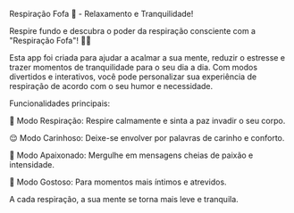 Respiração Fofa 🌸 - Relaxamento e Tranquilidade!

Respire fundo e descubra o poder da respiração consciente com a "Respiração Fofa"! 🌿💖

Esta app foi criada para ajudar a acalmar a sua mente, reduzir o estresse e trazer momentos de tranquilidade para o seu dia a dia. 
Com modos divertidos e interativos, você pode personalizar sua experiência de respiração de acordo com o seu humor e necessidade.

Funcionalidades principais:

🌱 Modo Respiração: Respire calmamente e sinta a paz invadir o seu corpo.

😌 Modo Carinhoso: Deixe-se envolver por palavras de carinho e conforto.

💖 Modo Apaixonado: Mergulhe em mensagens cheias de paixão e intensidade.

🔞 Modo Gostoso: Para momentos mais íntimos e atrevidos.

A cada respiração, a sua mente se torna mais leve e tranquila. 

